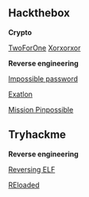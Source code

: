 
## Hackthebox
**Crypto**

[TwoForOne](twoforone)
[Xorxorxor](xorxorxor)

**Reverse engineering**

[Impossible password](impossible_password)

[Exatlon](exatlon)

[Mission Pinpossible](mission_pinpossible)

## Tryhackme
**Reverse engineering**

[Reversing ELF](reversing_elf)

[REloaded](reloaded)

